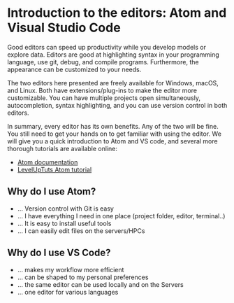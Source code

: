 # Introduction to the editors: Atom and Visual Studio Code
Good editors can speed up productivity while you develop models or explore data. Editors are good at highlighting syntax in your programming language, use git, debug, and compile programs. Furthermore, the appearance can be customized to your needs.

The two editors here presented are freely available for Windows, macOS, and Linux. Both have extensions/plug-ins to make the editor more customizable. You can have multiple projects open simultaneously, autocompletion, syntax highlighting, and you can use version control in both editors. 

In summary, every editor has its own benefits. Any of the two will be fine. You still need to get your hands on to get familiar with using the editor. We will give you a quick introduction to Atom and VS code, and several more thorough tutorials are available online: 
- [Atom documentation](https://atom.io/docs)
- [LevelUpTuts Atom tutorial](https://www.youtube.com/playlist?list=PLLnpHn493BHHf0w8uGu9NM8LPf498ZvL_) 




## Why do I use Atom?
- ... Version control with Git is easy
- ... I have everything I need in one place (project folder, editor, terminal..)
- ... It is easy to install useful tools 
- ... I can easily edit files on the servers/HPCs

## Why do I use VS Code?
- ... makes my workflow more efficient
- ... can be shaped to my personal preferences
- ... the same editor can be used locally and on the Servers
- ... one editor for various languages

